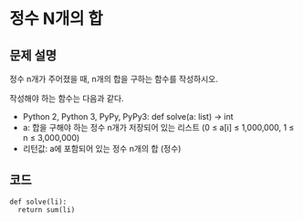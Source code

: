 # 정수 N개의 합

## 문제 설명
정수 n개가 주어졌을 때, n개의 합을 구하는 함수를 작성하시오.

작성해야 하는 함수는 다음과 같다.

* Python 2, Python 3, PyPy, PyPy3: def solve(a: list) -> int
 * a: 합을 구해야 하는 정수 n개가 저장되어 있는 리스트 (0 ≤ a[i] ≤ 1,000,000, 1 ≤ n ≤ 3,000,000)
 * 리턴값: a에 포함되어 있는 정수 n개의 합 (정수)
 
## 코드
```
def solve(li):
  return sum(li)
```
